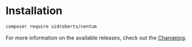 # Installation

```bash
composer require sidroberts/centum
```

For more information on the available releases, check out the [Changelog](https://github.com/SidRoberts/centum/releases).
